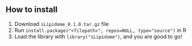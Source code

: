 ## How to install

1. Download `iLipidome_0.1.0.tar.gz` file
2. Run `install.package("<filepath>", repos=NULL, type="source")` in R
3. Load the library with `library("iLipidome")`, and you are good to go!
